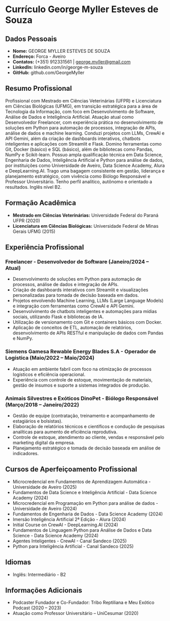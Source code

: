 # Currículo George Myller Esteves de Souza

## Dados Pessoais

* **Nome:** GEORGE MYLLER ESTEVES DE SOUZA
* **Endereço:** Forca - Aveiro
* **Contatos:** (+351) 912331561 | george.myller@gmail.com
* **LinkedIn:** linkedin.com/in/george-m-souza
* **GitHub:** github.com/GeorgeMyller

## Resumo Profissional

Profissional com Mestrado em Ciências Veterinárias (UFPR) e Licenciatura em Ciências Biológicas (UFMG), em transição estratégica para a área de Tecnologia da Informação, com foco em Desenvolvimento de Software, Análise de Dados e Inteligência Artificial. Atuação atual como Desenvolvedor Freelancer, com experiência prática no desenvolvimento de soluções em Python para automação de processos, integração de APIs, análise de dados e machine learning. Conduzi projetos com LLMs, CrewAI e API Gemini, além da criação de dashboards interativos, chatbots inteligentes e aplicações com Streamlit e Flask. Domino ferramentas como Git, Docker (básico) e SQL (básico), além de bibliotecas como Pandas, NumPy e Scikit-learn. Possuo ampla qualificação técnica em Data Science, Engenharia de Dados, Inteligência Artificial e Python para análise de dados, por instituições como Universidade de Aveiro, Data Science Academy, Alura e DeepLearning.AI. Trago uma bagagem consistente em gestão, liderança e planejamento estratégico, com vivência como Biólogo Responsável e Professor Universitário. Tenho perfil analítico, autônomo e orientado a resultados. Inglês nível B2.

## Formação Acadêmica

* **Mestrado em Ciências Veterinárias:** Universidade Federal do Paraná UFPR (2020)
* **Licenciatura em Ciências Biológicas:** Universidade Federal de Minas Gerais UFMG (2015)

## Experiência Profissional

### Freelancer - Desenvolvedor de Software (Janeiro/2024 – Atual)

* Desenvolvimento de soluções em Python para automação de processos, análise de dados e integração de APIs.
* Criação de dashboards interativos com Streamlit e visualizações personalizadas para tomada de decisão baseada em dados.
* Projetos envolvendo Machine Learning, LLMs (Large Language Models) e integração com ferramentas como CrewAI e API Gemini.
* Desenvolvimento de chatbots inteligentes e automações para mídias sociais, utilizando Flask e bibliotecas de IA.
* Utilização de versionamento com Git e containers básicos com Docker.
* Aplicação de conceitos de ETL, automação de relatórios, desenvolvimento de APIs RESTful e manipulação de dados com Pandas e NumPy.

### Siemens Gamesa Rewable Energy Blades S.A - Operador de Logística (Maio/2022 – Maio/2024)

* Atuação em ambiente fabril com foco na otimização de processos logísticos e eficiência operacional.
* Experiência com controle de estoque, movimentação de materiais, gestão de insumos e suporte a sistemas integrados de produção.

### Animais Silvestres e Exóticos DinoPet - Biólogo Responsável (Março/2018 – Janeiro/2022)

* Gestão de equipe (contratação, treinamento e acompanhamento de estagiários e bolsistas).
* Elaboração de relatórios técnicos e científicos e condução de pesquisas analíticas para aumento de eficiência reprodutiva.
* Controle de estoque, atendimento ao cliente, vendas e responsável pelo marketing digital da empresa.
* Planejamento estratégico e tomada de decisão baseada em análise de indicadores.

## Cursos de Aperfeiçoamento Profissional

* Microcredencial em Fundamentos de Aprendizagem Automática - Universidade de Aveiro (2025)
* Fundamentos de Data Science e Inteligência Artificial - Data Science Academy (2024)
* Microcredencial em Programação em Python para análise de dados - Universidade de Aveiro (2024)
* Fundamentos de Engenharia de Dados - Data Science Academy (2024)
* Imersão Inteligência Artificial 2ª Edição - Alura (2024)
* Initial Course on CrewAI - DeepLearning.AI (2024)
* Fundamentos de Linguagem Python para Análise de Dados e Data Science - Data Science Academy (2024)
* Agentes Inteligentes - CrewAI - Canal Sandeco (2025)
* Python para Inteligência Artificial - Canal Sandeco (2025)

## Idiomas

* Inglês: Intermediário - B2

## Informações Adicionais

* Podcaster Fundador e Co-Fundador: Tribo Reptiliana e Meu Exótico Podcast (2020 – 2023)
* Atuação como Professor Universitário – UniCesumar (2020)